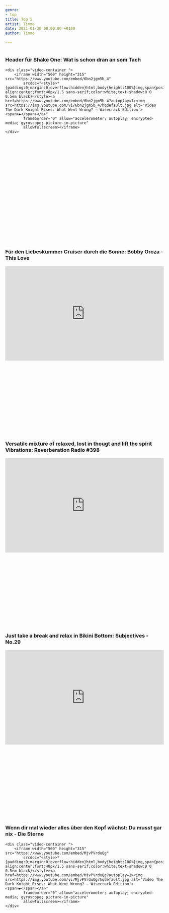 ```yaml
---
genre:
- top
title: Top 5
artist: Timmo
date: 2021-01-30 00:00:00 +0100
author: Timmo

---
```

<div class="video-list-container">
    <h3>Header für Shake One: Wat is schon dran an som Tach</h3>

    <div class="video-container ">
        <iframe width="560" height="315" src="https://www.youtube.com/embed/6bn2jgm5b_4"
            srcdoc="<style>*{padding:0;margin:0;overflow:hidden}html,body{height:100%}img,span{position:absolute;width:100%;top:0;bottom:0;margin:auto}span{height:1.5em;text-align:center;font:48px/1.5 sans-serif;color:white;text-shadow:0 0 0.5em black}</style><a
    href=https://www.youtube.com/embed/6bn2jgm5b_4?autoplay=1><img src=https://img.youtube.com/vi/6bn2jgm5b_4/hqdefault.jpg alt='Video The Dark Knight Rises: What Went Wrong? – Wisecrack Edition'><span>▶</span></a>"
            frameborder="0" allow="accelerometer; autoplay; encrypted-media; gyroscope; picture-in-picture"
            allowfullscreen></iframe>
    </div>
</div>


<div class="video-list-container">
    <h3>Für den Liebeskummer Cruiser durch die Sonne: Bobby Oroza - This Love</h3>
    <div class="video-container ">
        <iframe width="100%" height="300" scrolling="no" frameborder="no" allow="autoplay"
            src="https://w.soundcloud.com/player/?url=https%3A//api.soundcloud.com/tracks/700466164&color=%23ff5500&auto_play=false&hide_related=false&show_comments=true&show_user=true&show_reposts=false&show_teaser=true&visual=true"></iframe>
    </div>
</div>


<div class="video-list-container">
    <h3>Versatile mixture of relaxed, lost in thougt and lift the spirit Vibrations: Reverberation Radio #398</h3>
    <div class="video-container ">
        <iframe width="100%" height="300" scrolling="no" frameborder="no" allow="autoplay"
            src="https://w.soundcloud.com/player/?url=https%3A//api.soundcloud.com/tracks/733872844&color=%23ff5500&auto_play=false&hide_related=false&show_comments=true&show_user=true&show_reposts=false&show_teaser=true&visual=true"></iframe>
    </div>
</div>


<div class="video-list-container">
    <h3>Just take a break and relax in Bikini Bottom: Subjectives - No.29</h3>
    <div class="video-container ">
        <iframe width="100%" height="300" scrolling="no" frameborder="no" allow="autoplay"
            src="https://w.soundcloud.com/player/?url=https%3A//api.soundcloud.com/tracks/468427509&color=%23ff5500&auto_play=false&hide_related=false&show_comments=true&show_user=true&show_reposts=false&show_teaser=true&visual=true"></iframe>
    </div>

</div>


<div class="video-list-container">
    <h3>Wenn dir mal wieder alles über den Kopf wächst: Du musst gar nix - Die Sterne</h3>

    <div class="video-container ">
        <iframe width="560" height="315" src="https://www.youtube.com/embed/MjvPVrduQg"
            srcdoc="<style>*{padding:0;margin:0;overflow:hidden}html,body{height:100%}img,span{position:absolute;width:100%;top:0;bottom:0;margin:auto}span{height:1.5em;text-align:center;font:48px/1.5 sans-serif;color:white;text-shadow:0 0 0.5em black}</style><a
    href=https://www.youtube.com/embed/MjvPVrduQg?autoplay=1><img src=https://img.youtube.com/vi/MjvPVrduQg/hqdefault.jpg alt='Video The Dark Knight Rises: What Went Wrong? – Wisecrack Edition'><span>▶</span></a>"
            frameborder="0" allow="accelerometer; autoplay; encrypted-media; gyroscope; picture-in-picture"
            allowfullscreen></iframe>
    </div>
</div>

<style>
    .video-list-container {
        position: relative;
        padding-bottom: 30px;
        margin-bottom: 80px;
        height: 500px;
        overflow: hidden;
    }

    .h3 {
        font-size: 16px;
        font-weight: 425;
        line-height: 24px;
        color: var(--main-text-color);
    }
</style>